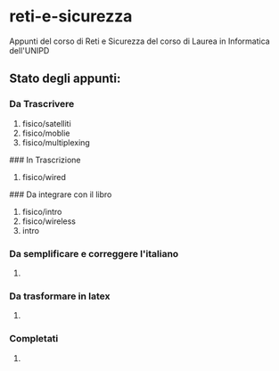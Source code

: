 # reti-e-sicurezza
Appunti del corso di Reti e Sicurezza del corso di Laurea in Informatica dell'UNIPD

## Stato degli appunti:
### Da Trascrivere
<ol>
    <li>fisico/satelliti</li>
    <li>fisico/moblie</li>
    <li>fisico/multiplexing</li>
</ol>
### In Trascrizione
<ol>
    <li>fisico/wired</li>
</ol>
### Da integrare con il libro
<ol>
    <li>fisico/intro</li>
    <li>fisico/wireless</li>
    <li>intro</li>
</ol>

### Da semplificare e correggere l'italiano
<ol>
    <li></li>
</ol>

### Da trasformare in latex
<ol>
    <li></li>
</ol>

### Completati
<ol>
    <li></li>
</ol>
